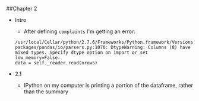 ##Chapter 2
* Intro
    * After defining `complaints` I'm getting an error:

    ```
    /usr/local/Cellar/python/2.7.6/Frameworks/Python.framework/Versions/2.7/lib/python2.7/site-packages/pandas/io/parsers.py:1070: DtypeWarning: Columns (8) have mixed types. Specify dtype option on import or set low_memory=False.
  data = self._reader.read(nrows)
    ```
* 2.1
    * IPython on my computer is printing a portion of the dataframe, rather than the summary